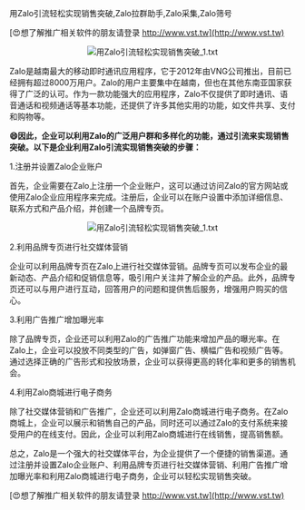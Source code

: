 用Zalo引流轻松实现销售突破,Zalo拉群助手,Zalo采集,Zalo筛号

[😍想了解推广相关软件的朋友请登录 http://www.vst.tw](http://www.vst.tw)

 <center><img src="https://vst.tw/MP4/tuiguang/png/0.png" alt="用Zalo引流轻松实现销售突破_1.txt"></center>

Zalo是越南最大的移动即时通讯应用程序，它于2012年由VNG公司推出，目前已经拥有超过8000万用户。Zalo的用户主要集中在越南，但也在其他东南亚国家获得了广泛的认可。作为一款功能强大的应用程序，Zalo不仅提供了即时通讯、语音通话和视频通话等基本功能，还提供了许多其他实用的功能，如文件共享、支付和购物等。

**😄因此，企业可以利用Zalo的广泛用户群和多样化的功能，通过引流来实现销售突破。以下是企业利用Zalo引流实现销售突破的步骤：**

1.注册并设置Zalo企业账户

首先，企业需要在Zalo上注册一个企业账户，这可以通过访问Zalo的官方网站或使用Zalo企业应用程序来完成。注册后，企业可以在账户设置中添加详细信息、联系方式和产品介绍，并创建一个品牌专页。

 <center><img src="https://vst.tw/MP4/tuiguang/png/1.png" alt="用Zalo引流轻松实现销售突破_1.txt"></center>

2.利用品牌专页进行社交媒体营销

企业可以利用品牌专页在Zalo上进行社交媒体营销。品牌专页可以发布企业的最新动态、产品介绍和促销信息等，吸引用户关注并了解企业的产品。此外，品牌专页还可以与用户进行互动，回答用户的问题和提供售后服务，增强用户购买的信心。

3.利用广告推广增加曝光率

除了品牌专页，企业还可以利用Zalo的广告推广功能来增加产品的曝光率。在Zalo上，企业可以投放不同类型的广告，如弹窗广告、横幅广告和视频广告等。通过选择正确的广告形式和投放场景，企业可以获得更高的转化率和更多的销售机会。

4.利用Zalo商城进行电子商务

除了社交媒体营销和广告推广，企业还可以利用Zalo商城进行电子商务。在Zalo商城上，企业可以展示和销售自己的产品，同时还可以通过Zalo的支付系统来接受用户的在线支付。因此，企业可以利用Zalo商城进行在线销售，提高销售额。

总之，Zalo是一个强大的社交媒体平台，为企业提供了一个便捷的销售渠道。通过注册并设置Zalo企业账户、利用品牌专页进行社交媒体营销、利用广告推广增加曝光率和利用Zalo商城进行电子商务，企业可以轻松实现销售突破。

[😍想了解推广相关软件的朋友请登录 http://www.vst.tw](http://www.vst.tw)



